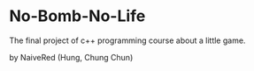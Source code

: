 # No-Bomb-No-Life

The final project of c++ programming course about a little game.

by NaiveRed (Hung, Chung Chun)
